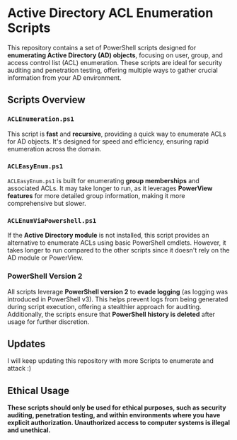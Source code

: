 # Active Directory ACL Enumeration Scripts

This repository contains a set of PowerShell scripts designed for **enumerating Active Directory (AD) objects**, focusing on user, group, and access control list (ACL) enumeration. These scripts are ideal for security auditing and penetration testing, offering multiple ways to gather crucial information from your AD environment.

## Scripts Overview

### `ACLEnumeration.ps1`  
This script is **fast** and **recursive**, providing a quick way to enumerate ACLs for AD objects. It's designed for speed and efficiency, ensuring rapid enumeration across the domain.

### `ACLEasyEnum.ps1`  
`ACLEasyEnum.ps1` is built for enumerating **group memberships** and associated ACLs. It may take longer to run, as it leverages **PowerView features** for more detailed group information, making it more comprehensive but slower.

### `ACLEnumViaPowershell.ps1`  
If the **Active Directory module** is not installed, this script provides an alternative to enumerate ACLs using basic PowerShell cmdlets. However, it takes longer to run compared to the other scripts since it doesn't rely on the AD module or PowerView.

### PowerShell Version 2  
All scripts leverage **PowerShell version 2** to **evade logging** (as logging was introduced in PowerShell v3). This helps prevent logs from being generated during script execution, offering a stealthier approach for auditing. Additionally, the scripts ensure that **PowerShell history is deleted** after usage for further discretion.

## Updates
I will keep updating this repository with more Scripts to enumerate and attack :)

## Ethical Usage
**These scripts should only be used for ethical purposes, such as security auditing, penetration testing, and within environments where you have explicit authorization. Unauthorized access to computer systems is illegal and unethical.**
